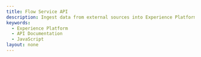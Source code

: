 ```yaml
---
title: Flow Service API
description: Ingest data from external sources into Experience Platform.
keywords: 
  - Experience Platform
  - API Documentation
  - JavaScript
layout: none
--- 
```

<RedoclyAPIBlock src="https://raw.githubusercontent.com/AdobeDocs/experience-platform-apis/main/src/swagger-specs/flow-service.yaml"/>